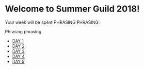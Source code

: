 # Welcome to Summer Guild 2018!

Your week will be spent PHRASING PHRASING.

Phrasing phrasing.

* [DAY 1](monday.md)
* [DAY 2](tuesday.md)
* [DAY 3](wednesday.md)
* [DAY 4](thursday.md)
* [DAY 5](friday.md)
